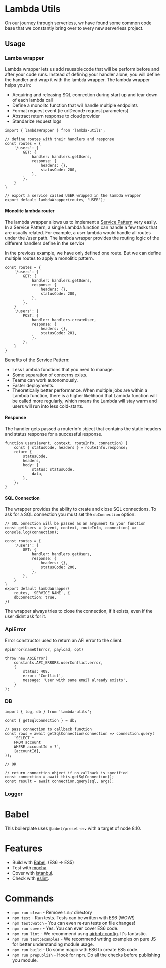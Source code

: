 # Lambda Utils

On our journey through serverless, we have found some common code base that we constantly bring
over to every new serverless project.

## Usage

### Lamba wrapper

Lambda wrapper lets us add reusable code that will be perform before and after your code runs. Instead of defining your handler alone,
you will define the handler and wrap it with the lambda wrapper. The lambda wrapper helps you in:
- Acquiring and releasing SQL connection during start up and tear down of each lambda call
- Define a monolitc function that will handle multiple endpoints
- Format request event (ie urlDecode request parameters)
- Abstract return response to cloud provider
- Standarize request logs

```
import { lambdaWrapper } from 'lambda-utils';

// define routes with their handlers and response
const routes = {
    '/users': {
        GET: {
            handler: handlers.getUsers,
            response: {
                headers: {},
                statusCode: 200,
            },
        },
    }
}

// export a service called USER wrapped in the lambda wrapper
export default lambdaWrapper(routes, 'USER');
```

#### Monolitc lambda router

The lambda wrapper allows us to implement a [Service Pattern](https://serverless.com/blog/serverless-architecture-code-patterns/) very easily. In a Service Pattern, a single Lambda function can handle a few tasks that are usually related. For example, a user lambda would handle all routes under the /user path. The lambda wrapper provides the routing logic of the different handlers define in the service

In the previous example, we have only defined one route. But we can define multiple routes to apply a monolitic pattern.

```
const routes = {
    '/users': {
        GET: {
            handler: handlers.getUsers,
            response: {
                headers: {},
                statusCode: 200,
            },
        },
    }
    '/users': {
        POST: {
            handler: handlers.createUser,
            response: {
                headers: {},
                statusCode: 201,
            },
        },
    }
}
```

Benefits of the Service Pattern: 
- Less Lambda functions that you need to manage.
- Some separation of concerns exists.
- Teams can work autonomously.
- Faster deployments.
- Theoretically better performance. When multiple jobs are within a Lambda function, there is a higher likelihood that Lambda function will be called more regularly, which means the Lambda will stay warm and users will run into less cold-starts.

#### Response

The handler gets passed a routerInfo object that contains the static headers and status response for a successful response.

```
function users(event, context, routeInfo, connection) {
    const { statusCode, headers } = routeInfo.response;
    return {
        statusCode,
        headers,
        body: {
            status: statusCode,
            data,
        },
    };
}
```

#### SQL Connection

The wrapper provides the ability to create and close SQL connections. To ask for a SQL connection you must set the `dbConnection` option:

```
// SQL onnection will be passed as an argument to your function
const getUsers = (event, context, routeInfo, connection) => console.log(connection);

const routes = {
    '/users': {
        GET: {
            handler: handlers.getUsers,
            response: {
                headers: {},
                statusCode: 200,
            },
        },
    }
}
export default lambdaWrapper(
    routes, 'SERVICE_NAME', {
    dbConnection: true,
})
```

The wrapper always tries to close the connection, if it exists, even if the user didnt ask for it.

### ApiError

Error constructor used to return an API error to the client.

```
ApiError(nameOfError, payload, opt)
```

```
throw new ApiError(
    constants.API_ERRORS.userConflict.error,
    {
        status: 409,
        error: 'Conflict',
        message: 'User with same email already exists',
    }
);
```

### DB

```
import { log, db } from 'lambda-utils';

const { getSqlConnection } = db;

// pass connection to callback function
const rows = await getSqlConnection(connection => connection.query(
    `SELECT *
    FROM account
    WHERE accountId = ?`,
    [accountId],
));

// OR

// return connection object if no callback is specified
const connection = await this.getSqlConnection();
const result = await connection.query(sql, args);
```

### Logger

# Babel

This boilerplate uses `@babel/preset-env` with a target of node 8.10.

# Features
* Build with [Babel](https://babeljs.io). (ES6 -> ES5)
* Test with [mocha](https://mochajs.org).
* Cover with [istanbul](https://github.com/gotwarlost/istanbul).
* Check with [eslint](eslint.org).

# Commands
- `npm run clean` - Remove `lib/` directory
- `npm test` - Run tests. Tests can be written with ES6 (WOW!)
- `npm test:watch` - You can even re-run tests on file changes!
- `npm run cover` - Yes. You can even cover ES6 code.
- `npm run lint` - We recommend using [airbnb-config](https://github.com/airbnb/javascript/tree/master/packages/eslint-config-airbnb). It's fantastic.
- `npm run test:examples` - We recommend writing examples on pure JS for better understanding module usage.
- `npm run build` - Do some magic with ES6 to create ES5 code.
- `npm run prepublish` - Hook for npm. Do all the checks before publishing you module.